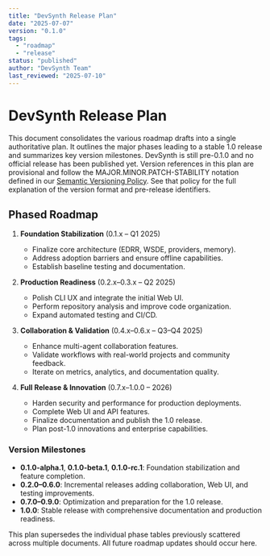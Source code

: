 ```yaml
---
title: "DevSynth Release Plan"
date: "2025-07-07"
version: "0.1.0"
tags:
  - "roadmap"
  - "release"
status: "published"
author: "DevSynth Team"
last_reviewed: "2025-07-10"
---
```


# DevSynth Release Plan

This document consolidates the various roadmap drafts into a single authoritative plan. It outlines the major phases leading to a stable 1.0 release and summarizes key version milestones.
DevSynth is still pre-0.1.0 and no official release has been published yet. Version references in this plan are provisional and follow the MAJOR.MINOR.PATCH-STABILITY notation defined in our [Semantic Versioning Policy](../policies/semantic_versioning.md). See that policy for the full explanation of the version format and pre-release identifiers.

## Phased Roadmap

1. **Foundation Stabilization** (0.1.x – Q1 2025)
   - Finalize core architecture (EDRR, WSDE, providers, memory).
   - Address adoption barriers and ensure offline capabilities.
   - Establish baseline testing and documentation.

2. **Production Readiness** (0.2.x–0.3.x – Q2 2025)
   - Polish CLI UX and integrate the initial Web UI.
   - Perform repository analysis and improve code organization.
   - Expand automated testing and CI/CD.

3. **Collaboration & Validation** (0.4.x–0.6.x – Q3–Q4 2025)
   - Enhance multi-agent collaboration features.
   - Validate workflows with real-world projects and community feedback.
   - Iterate on metrics, analytics, and documentation quality.

4. **Full Release & Innovation** (0.7.x–1.0.0 – 2026)
   - Harden security and performance for production deployments.
   - Complete Web UI and API features.
   - Finalize documentation and publish the 1.0 release.
   - Plan post-1.0 innovations and enterprise capabilities.

### Version Milestones

- **0.1.0-alpha.1**, **0.1.0-beta.1**, **0.1.0-rc.1**: Foundation stabilization and feature completion.
- **0.2.0–0.6.0**: Incremental releases adding collaboration, Web UI, and testing improvements.
- **0.7.0–0.9.0**: Optimization and preparation for the 1.0 release.
- **1.0.0**: Stable release with comprehensive documentation and production readiness.

This plan supersedes the individual phase tables previously scattered across multiple documents. All future roadmap updates should occur here.

